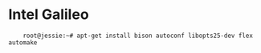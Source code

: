 Intel Galileo
==

```
    root@jessie:~# apt-get install bison autoconf libopts25-dev flex automake
```


